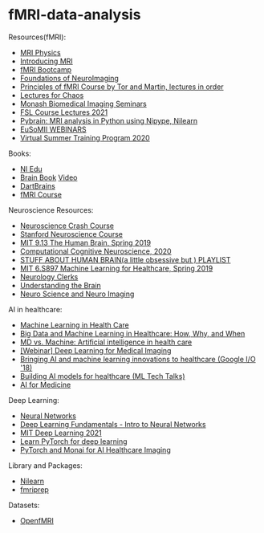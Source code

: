 # fMRI-data-analysis
Resources(fMRI):
* [MRI Physics](https://www.youtube.com/playlist?list=PLIfBbrWfKu6-XPvqWM6aZhlKKOuRLIJWG)
* [Introducing MRI](https://www.youtube.com/playlist?list=PLPcImQzEnTpz-5TzxyyoYSbiAa9xdd89l)
* [fMRI Bootcamp](https://www.youtube.com/playlist?list=PLglqFN9JmCdoOjuHBB4TOR-XRK-CdRy4m)
* [Foundations of NeuroImaging](https://youtube.com/playlist?list=PLq0bqPNy1g6ybiTQhhfDCBgUhCKtnAcEs)
* [Principles of fMRI Course by Tor and Martin, lectures in order](https://www.youtube.com/playlist?list=PLcvMDPDk-dSmTBejANv7kY2mFo1ni_gkA)
* [Lectures for Chaos](https://youtube.com/playlist?list=PLIznpvQbZ-W75jgAuWzCMRT9xlPv8feiN)
* [Monash Biomedical Imaging Seminars](https://www.youtube.com/playlist?list=PLQgzH4d8zYv6zkVO4SAqxuLWQO_CKkzi7)
* [FSL Course Lectures 2021](https://www.youtube.com/playlist?list=PLvgasosJnUVl_bt8VbERUyCLU93OG31h_)
* [Pybrain: MRI analysis in Python using Nipype, Nilearn](https://www.youtube.com/watch?v=4FVGn8vodkc&ab_channel=MRCCBU)
* [EuSoMII WEBINARS](https://www.youtube.com/playlist?list=PLDTG-pzkHvCf09Xrt9N9Oug3qVDt5zb8X)
* [Virtual Summer Training Program 2020](https://www.youtube.com/playlist?list=PLZRRlbOTxTmB7yHzOAYegnWLjS2_1o8xA)

Books:
* [NI Edu](https://lukas-snoek.com/NI-edu/index.html)
* [Brain Book](https://andysbrainbook.readthedocs.io/en/latest/index.html) [Video](https://www.youtube.com/c/AndrewJahn/playlists)
* [DartBrains](https://dartbrains.org/content/intro.html)
* [fMRI Course](https://sites.google.com/dartmouth.edu/mind-fmri-course/enroll?authuser=0)

Neuroscience Resources:
* [Neuroscience Crash Course](https://www.youtube.com/playlist?list=PLOA0aRJ90NxuIgOC9YGRUT4Y-CsP12bsS)
* [Stanford Neuroscience Course](https://www.youtube.com/playlist?list=PLtdr2qSB8H94jFZJUwk99gPgK2Utv8RR1)
* [MIT 9.13 The Human Brain, Spring 2019](https://www.youtube.com/playlist?list=PLUl4u3cNGP60IKRN_pFptIBxeiMc0MCJP)
* [Computational Cognitive Neuroscience, 2020](https://www.youtube.com/playlist?list=PLu02O8xRZn7xtNx03Rlq6xMRdYcQgEpar)
* [STUFF ABOUT HUMAN BRAIN(a little obsessive but ) PLAYLIST](https://www.youtube.com/playlist?list=PLKy3LpJ7O7UZzbf8-IfPPpddtQHlUMQti)
* [MIT 6.S897 Machine Learning for Healthcare, Spring 2019](https://www.youtube.com/playlist?list=PLUl4u3cNGP60B0PQXVQyGNdCyCTDU1Q5j)
* [Neurology Clerks](https://www.youtube.com/playlist?list=PLJ_xIH7LM_xQKnYgtaefCmcGPbg8lVx0y)
* [Understanding the Brain](https://www.coursera.org/learn/neurobiology)
* [Neuro Science and Neuro Imaging](https://www.coursera.org/specializations/computational-neuroscience)

AI in healthcare:
* [Machine Learning in Health Care](https://www.youtube.com/watch?v=XQsHPuXKmO4&ab_channel=MicrosoftResearch)
* [Big Data and Machine Learning in Healthcare: How, Why, and When](https://www.youtube.com/watch?v=kqdfkkAdwxw&ab_channel=LeonardD%27Avolio)
* [MD vs. Machine: Artificial intelligence in health care](https://www.youtube.com/watch?v=xSDfma4VEx8&ab_channel=HarvardMedicalSchool)
* [[Webinar] Deep Learning for Medical Imaging](https://www.youtube.com/watch?v=9m5OMUO_Es0&ab_channel=Aidoc)
* [Bringing AI and machine learning innovations to healthcare (Google I/O '18)](https://www.youtube.com/watch?v=JzB7yS9t1YE&ab_channel=GoogleDevelopers)
* [Building AI models for healthcare (ML Tech Talks)](https://www.youtube.com/watch?v=UZEstizNxkg&ab_channel=TensorFlow)
* [AI for Medicine](https://www.coursera.org/specializations/ai-for-medicine)

Deep Learning:
* [Neural Networks](https://www.youtube.com/playlist?list=PLZHQObOWTQDNU6R1_67000Dx_ZCJB-3pi)
* [Deep Learning Fundamentals - Intro to Neural Networks](https://www.youtube.com/playlist?list=PLZbbT5o_s2xq7LwI2y8_QtvuXZedL6tQU)
* [MIT Deep Learning 2021](https://www.youtube.com/playlist?list=PLlGGJWLFaYf3JAFrLHfzaK4BxBdJVCNs8)
* [Learn PyTorch for deep learning](https://www.youtube.com/watch?v=Z_ikDlimN6A&ab_channel=DanielBourke)
* [PyTorch and Monai for AI Healthcare Imaging](https://www.youtube.com/watch?v=M3ZWfamWrBM&ab_channel=freeCodeCamp.org)

Library and Packages:
* [Nilearn](https://nilearn.github.io/dev/index.html)
* [fmriprep](https://fmriprep.org/en/stable/#)

Datasets:
* [OpenfMRI](https://openfmri.org/dataset/)

